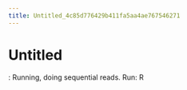 ```yaml
---
title: Untitled_4c85d776429b411fa5aa4ae767546271
---
```


# Untitled

: Running, doing sequential reads.
Run: R